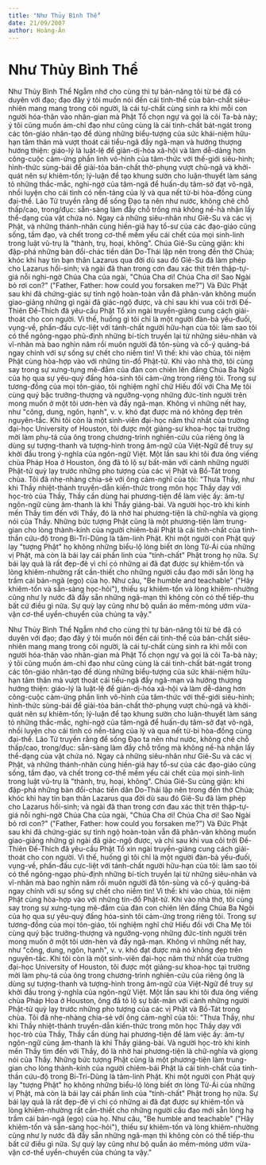 ```yaml
---
title: "Như Thủy Bình Thể"
date: 21/09/2007
author: Hoàng-Ân
---
```


# Như Thủy Bình Thể

Như Thủy Bình Thể
     Ngẫm nhớ cho cùng thì tự bản-năng tôi từ bé đã có duyên với đạo; đạo đây ý tôi muốn nói đến cái tinh-thể của bản-chất siêu-nhiên mang mang trong cõi người, là cái tự-chất cùng sinh ra khi mỗi con người hóa-thân vào nhân-gian mà Phật Tổ chọn ngự và gọi là cõi Ta-bà này;  ý tôi cũng muốn ám-chỉ đạo như cũng cùng là cái tinh-chất bát-ngát trong các tôn-giáo nhân-tạo để dùng những biểu-tượng của sức khái-niệm hữu-hạn tâm thân mà vượt thoát cái tiểu-ngã đầy ngã-mạn và hướng thượng hướng thiện: giáo-lý là luật-lệ để giản-dị-hóa xã-hội và làm dễ-dàng hơn công-cuộc cảm-ứng phần linh vô-hình của tâm-thức với thế-giới siêu-hình; hình-thức sùng-bái để giải-tỏa bản-chất thờ-phụng vượt chủ-ngã và khởi-quát nên sự khiêm-tốn; lý-luận để tạo khung sườn cho luận-thuyết làm sáng tỏ những thắc-mắc, nghi-ngờ của tâm-ngã để huấn-dụ tâm-sở đạt vô-ngã, nhồi luyện cho cái tình có nền-tảng của lý và qua nết từ-bi hòa-đồng cùng đại-thể.
     Lão Tử truyền rằng để sống Đạo ta nên như nước, không chê chỗ thấp/cao, trong/đục: sẵn-sàng làm đầy chỗ trống mà không nề-hà nhận lấy thể-dạng của vật chứa nó.  Ngay cả những siêu-nhân như Giê-Su và các vị Phật, và những thánh-nhân cùng hiền-giả hay tổ-sư của các đạo-giáo cũng sống, tầm đạo, và chết trong cơ-thể mềm yếu cái chết của mọi sinh-linh trong luật vũ-trụ là "thành, trụ, hoại, không".  Chúa Giê-Su cũng giận: khi đập-phá những bàn đổi-chác tiền dân Do-Thái lập nên trong đền thờ Chúa; khóc khi hay tin bạn thân Lazarus qua đời dù sau đó Giê-Su đã làm phép cho Lazarus hồi-sinh; và ngài đã than trong cơn đau xác thịt trên thập-tự-giá nỗi nghi-ngờ Chúa Cha của ngài, "Chúa Cha ơi!  Chúa Cha ơi! Sao Ngài bỏ rơi con?" ("Father, Father: how could you forsaken me?")  Và Đức Phật sau khi đã chứng-giác sự tỉnh ngộ hoàn-toàn vẫn đã phân-vân không muốn giao-giảng những gì ngài đã giác-ngộ được, và chỉ sau khi vua cõi trời Đế-Thiên Đế-Thích đã yêu-cầu Phật Tổ xin ngài truyền-giảng cung cách giải-thoát cho con người.  Vì thế, huống gì tôi chỉ là một người đàn-bà yếu-đuối, vụng-về, phấn-đấu cực-liệt với tánh-chất người hữu-hạn của tôi: làm sao tôi có thể ngông-ngạo phủ-định những bí-tích truyền lại từ những siêu-nhân và vĩ-nhân mà bao nghìn năm rồi muôn người đã tôn-sùng và cố-ý quảng-bá ngay chính với sự sống sự chết cho niềm tin!
     Vì thế: khi vào chùa, tôi niệm Phật cùng hòa-hợp vào với những tín-đồ Phật-tử.  Khi vào nhà thờ, tôi cùng say trong sự xưng-tụng mê-đắm của đàn con chiên lên đấng Chúa Ba Ngôi của họ qua sự yêu-quý đấng hóa-sinh tôi cảm-ứng trong riêng tôi.  Trong sự tương-đồng của mọi tôn-giáo, tôi nghiệm nghĩ chữ Hiếu đối với Cha Mẹ tôi cùng quý bậc trưởng-thượng và ngưỡng-vọng những đức-tính người trên mong muốn ở một tôi ươn-hèn và đầy ngã-mạn.  Không vì những nết hay, như "công, dung, ngôn, hạnh", v. v. khó đạt được mà nó không đẹp trên nguyên-tắc.
    Khi tôi còn là một sinh-viên đại-học năm thứ nhất của trường đại-học University of Houston, tôi được một giảng-sư khoa-học tại trường mời làm phụ-tá của ông trong chương-trình nghiên-cứu của riêng ông là dùng sự tượng-thanh và tượng-hình trong âm-ngữ của Việt-Ngữ để truy sự khởi đầu trong ý-nghĩa của ngôn-ngữ Việt.  Một lần sau khi tôi đưa ông viếng chùa Pháp Hoa ở Houston, ông đã tỏ lộ sự bất-mãn với cảnh những người Phật-tử quỳ lạy trước những pho tượng của các vị Phật và Bồ-Tát trong chùa.  Tôi đã nhẹ-nhàng chia-sẻ với ông cảm-nghĩ của tôi: "Thưa Thầy, như khi Thầy nhiệt-thành truyền-dẫn kiến-thức trong môn học Thầy dạy với học-trò của Thầy, Thầy cần dùng hai phương-tiện để làm việc ấy: âm-tự ngôn-ngữ cùng âm-thanh là khi Thầy giảng-bài.  Và người học-trò khi kính mến Thầy tìm đến với Thầy, đó là nhờ hai phương-tiện là chữ-nghĩa và giọng nói của Thầy.  Những bức tượng Phật cũng là một phương-tiện làm trung-gian cho lòng thành-kính của người chiêm-bái Phật là cái tính-chất của tinh-thần cứu-độ trong Bi-Trí-Dũng là tâm-linh Phật.  Khi một người con Phật quỳ lạy "tượng Phật" họ không những biểu-lộ lòng biết ơn lòng Từ-Ái của những vị Phật, mà còn là bái lạy cái phần linh của "tính-chất" Phật trong họ nữa.  Sự bái lạy quả là rất đẹp-đẽ vì chỉ có những ai đã đạt được sự khiêm-tốn và lòng khiêm-nhường rất cần-thiết cho những người cầu đạo mới sẵn lòng hạ trầm cái bản-ngã (ego) của họ.  Như câu, "Be humble and teachable" ("Hãy khiêm-tốn và sẵn-sàng học-hỏi"), thiếu sự khiêm-tốn và lòng khiêm-nhường cũng như ly nước đã đầy sẵn những ngã-mạn thì không còn có thể tiếp-thu bất cứ điều gì nữa. Sự quỳ lạy cũng như bộ quần áo mềm-mỏng ướm vừa-vặn cơ-thể uyển-chuyển của chúng ta vậy."

Như Thủy Bình Thể
     Ngẫm nhớ cho cùng thì tự bản-năng tôi từ bé đã có duyên với đạo; đạo đây ý tôi muốn nói đến cái tinh-thể của bản-chất siêu-nhiên mang mang trong cõi người, là cái tự-chất cùng sinh ra khi mỗi con người hóa-thân vào nhân-gian mà Phật Tổ chọn ngự và gọi là cõi Ta-bà này;  ý tôi cũng muốn ám-chỉ đạo như cũng cùng là cái tinh-chất bát-ngát trong các tôn-giáo nhân-tạo để dùng những biểu-tượng của sức khái-niệm hữu-hạn tâm thân mà vượt thoát cái tiểu-ngã đầy ngã-mạn và hướng thượng hướng thiện: giáo-lý là luật-lệ để giản-dị-hóa xã-hội và làm dễ-dàng hơn công-cuộc cảm-ứng phần linh vô-hình của tâm-thức với thế-giới siêu-hình; hình-thức sùng-bái để giải-tỏa bản-chất thờ-phụng vượt chủ-ngã và khởi-quát nên sự khiêm-tốn; lý-luận để tạo khung sườn cho luận-thuyết làm sáng tỏ những thắc-mắc, nghi-ngờ của tâm-ngã để huấn-dụ tâm-sở đạt vô-ngã, nhồi luyện cho cái tình có nền-tảng của lý và qua nết từ-bi hòa-đồng cùng đại-thể.
     Lão Tử truyền rằng để sống Đạo ta nên như nước, không chê chỗ thấp/cao, trong/đục: sẵn-sàng làm đầy chỗ trống mà không nề-hà nhận lấy thể-dạng của vật chứa nó.  Ngay cả những siêu-nhân như Giê-Su và các vị Phật, và những thánh-nhân cùng hiền-giả hay tổ-sư của các đạo-giáo cũng sống, tầm đạo, và chết trong cơ-thể mềm yếu cái chết của mọi sinh-linh trong luật vũ-trụ là "thành, trụ, hoại, không".  Chúa Giê-Su cũng giận: khi đập-phá những bàn đổi-chác tiền dân Do-Thái lập nên trong đền thờ Chúa; khóc khi hay tin bạn thân Lazarus qua đời dù sau đó Giê-Su đã làm phép cho Lazarus hồi-sinh; và ngài đã than trong cơn đau xác thịt trên thập-tự-giá nỗi nghi-ngờ Chúa Cha của ngài, "Chúa Cha ơi!  Chúa Cha ơi! Sao Ngài bỏ rơi con?" ("Father, Father: how could you forsaken me?")  Và Đức Phật sau khi đã chứng-giác sự tỉnh ngộ hoàn-toàn vẫn đã phân-vân không muốn giao-giảng những gì ngài đã giác-ngộ được, và chỉ sau khi vua cõi trời Đế-Thiên Đế-Thích đã yêu-cầu Phật Tổ xin ngài truyền-giảng cung cách giải-thoát cho con người.  Vì thế, huống gì tôi chỉ là một người đàn-bà yếu-đuối, vụng-về, phấn-đấu cực-liệt với tánh-chất người hữu-hạn của tôi: làm sao tôi có thể ngông-ngạo phủ-định những bí-tích truyền lại từ những siêu-nhân và vĩ-nhân mà bao nghìn năm rồi muôn người đã tôn-sùng và cố-ý quảng-bá ngay chính với sự sống sự chết cho niềm tin!
     Vì thế: khi vào chùa, tôi niệm Phật cùng hòa-hợp vào với những tín-đồ Phật-tử.  Khi vào nhà thờ, tôi cùng say trong sự xưng-tụng mê-đắm của đàn con chiên lên đấng Chúa Ba Ngôi của họ qua sự yêu-quý đấng hóa-sinh tôi cảm-ứng trong riêng tôi.  Trong sự tương-đồng của mọi tôn-giáo, tôi nghiệm nghĩ chữ Hiếu đối với Cha Mẹ tôi cùng quý bậc trưởng-thượng và ngưỡng-vọng những đức-tính người trên mong muốn ở một tôi ươn-hèn và đầy ngã-mạn.  Không vì những nết hay, như "công, dung, ngôn, hạnh", v. v. khó đạt được mà nó không đẹp trên nguyên-tắc.
    Khi tôi còn là một sinh-viên đại-học năm thứ nhất của trường đại-học University of Houston, tôi được một giảng-sư khoa-học tại trường mời làm phụ-tá của ông trong chương-trình nghiên-cứu của riêng ông là dùng sự tượng-thanh và tượng-hình trong âm-ngữ của Việt-Ngữ để truy sự khởi đầu trong ý-nghĩa của ngôn-ngữ Việt.  Một lần sau khi tôi đưa ông viếng chùa Pháp Hoa ở Houston, ông đã tỏ lộ sự bất-mãn với cảnh những người Phật-tử quỳ lạy trước những pho tượng của các vị Phật và Bồ-Tát trong chùa.  Tôi đã nhẹ-nhàng chia-sẻ với ông cảm-nghĩ của tôi: "Thưa Thầy, như khi Thầy nhiệt-thành truyền-dẫn kiến-thức trong môn học Thầy dạy với học-trò của Thầy, Thầy cần dùng hai phương-tiện để làm việc ấy: âm-tự ngôn-ngữ cùng âm-thanh là khi Thầy giảng-bài.  Và người học-trò khi kính mến Thầy tìm đến với Thầy, đó là nhờ hai phương-tiện là chữ-nghĩa và giọng nói của Thầy.  Những bức tượng Phật cũng là một phương-tiện làm trung-gian cho lòng thành-kính của người chiêm-bái Phật là cái tính-chất của tinh-thần cứu-độ trong Bi-Trí-Dũng là tâm-linh Phật.  Khi một người con Phật quỳ lạy "tượng Phật" họ không những biểu-lộ lòng biết ơn lòng Từ-Ái của những vị Phật, mà còn là bái lạy cái phần linh của "tính-chất" Phật trong họ nữa.  Sự bái lạy quả là rất đẹp-đẽ vì chỉ có những ai đã đạt được sự khiêm-tốn và lòng khiêm-nhường rất cần-thiết cho những người cầu đạo mới sẵn lòng hạ trầm cái bản-ngã (ego) của họ.  Như câu, "Be humble and teachable" ("Hãy khiêm-tốn và sẵn-sàng học-hỏi"), thiếu sự khiêm-tốn và lòng khiêm-nhường cũng như ly nước đã đầy sẵn những ngã-mạn thì không còn có thể tiếp-thu bất cứ điều gì nữa. Sự quỳ lạy cũng như bộ quần áo mềm-mỏng ướm vừa-vặn cơ-thể uyển-chuyển của chúng ta vậy."
